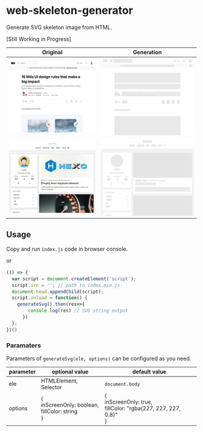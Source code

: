 # web-skeleton-generator
Generate SVG skeleton image from HTML.

[Still Working in Progress]


| Original | Generation |
|--------|-------|
| ![](https://github.com/LynanBreeze/web-skeleton-generator/blob/main/public/imgs/medium_before.jpg?raw=true)     | ![](https://github.com/LynanBreeze/web-skeleton-generator/blob/main/public/imgs/medium.svg?raw=true)     |
| ![](https://github.com/LynanBreeze/web-skeleton-generator/blob/main/public/imgs/lynan_before.jpg?raw=true)      | ![](https://github.com/LynanBreeze/web-skeleton-generator/blob/main/public/imgs/lynan_after.jpg?raw=true)     |

## Usage

Copy and run `index.js` code in browser console.

or

```javascript
(() => {
  var script = document.createElement('script');
  script.src = ''; // path to index.min.js
  document.head.appendChild(script);
  script.onload = function() {
    generateSvg().then(res=>{
        console.log(res) // SVG string output
      })
  };
})()
```

### Paramaters

Parameters of `generateSvg(ele, options)` can be configured as you need.

| parameter | optional value                    | default value                                |
|-----------|-----------------------------------|----------------------------------------------|
| ele       | HTMLElement, Selector             | `document.body`                              |
| options   | {<br>    inScreenOnly: boolean,<br> fillColor: string<br>} | {<br>    inScreenOnly: true,<br>fillColor: "rgba(227, 227, 227, 0.8)"<br>}<br> |
